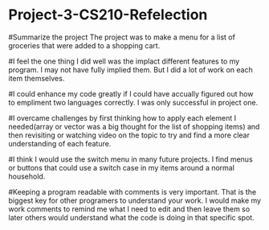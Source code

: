 # Project-3-CS210-Refelection


#Summarize the project
The project was to make a menu for a list of groceries that were added to a shopping cart. 

#I feel the one thing I did well was the implact different features to my program. I may not have fully implied them. But I did a lot of work on each item themselves.

#I could enhance my code greatly if I could have accually figured out how to empliment two languages correctly. I was only successful in project one. 

#I overcame challenges by first thinking how to apply each element I needed(array or vector was a big thought for the list of shopping items) and then revisiting or watching video on the topic to try and find a more clear understanding of each feature.

#I think I would use the switch menu in many future projects. I find menus or buttons that could use a switch case in my items around a normal household.

#Keeping a program readable with comments is very important. That is the biggest key for other programers to understand your work. I would make my work comments to remind me what I need to edit and then leave them so later others would understand what the code is doing in that specific spot.
